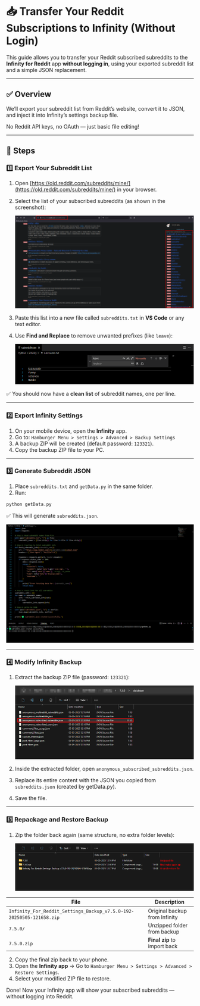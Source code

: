 # 📥 Transfer Your Reddit Subscriptions to Infinity (Without Login)

This guide allows you to transfer your Reddit subscribed subreddits to the **Infinity for Reddit** app **without logging in**, using your exported subreddit list and a simple JSON replacement.

---

## ✅ Overview

We’ll export your subreddit list from Reddit’s website, convert it to JSON, and inject it into Infinity’s settings backup file.

No Reddit API keys, no OAuth — just basic file editing!

---

## 🚀 Steps

### 1️⃣ Export Your Subreddit List

1. Open [https://old.reddit.com/subreddits/mine/](https://old.reddit.com/subreddits/mine/) in your browser.

2. Select the list of your subscribed subreddits (as shown in the screenshot):

   ![Select Subreddits](image.png)

3. Paste this list into a new file called `subreddits.txt` in **VS Code** or any text editor.

4. Use **Find and Replace** to remove unwanted prefixes (like `leave`):

   ![Find and Replace](image-2.png)

✅ You should now have a **clean list** of subreddit names, one per line.

---

### 2️⃣ Export Infinity Settings

1. On your mobile device, open the **Infinity** app.
2. Go to:
   `Hamburger Menu > Settings > Advanced > Backup Settings`
3. A backup ZIP will be created (default password: `123321`).
4. Copy the backup ZIP file to your PC.

---

### 3️⃣ Generate Subreddit JSON



1. Place `subreddits.txt` and `getData.py` in the same folder.
2. Run:

```bash
python getData.py
```

✅ This will generate `subreddits.json`.

   ![Generated JSON](image-3.png)

---

### 4️⃣ Modify Infinity Backup

1. Extract the backup ZIP file (password: `123321`):

   ![Extract Backup](image-4.png)

2. Inside the extracted folder, open `anonymous_subscribed_subreddits.json`.

3. Replace its entire content with the JSON you copied from `subreddits.json` (created by getData.py).

4. Save the file.

---

### 5️⃣ Repackage and Restore Backup

1. Zip the folder back again (same structure, no extra folder levels):

   ![Zip Folder](image-5.png)

| File                                                                 | Description                   |
| -------------------------------------------------------------------- | ----------------------------- |
| `Infinity_For_Reddit_Settings_Backup_v7.5.0-192-20250505-121658.zip` | Original backup from Infinity |
| `7.5.0/`                                                             | Unzipped folder from backup   |
| `7.5.0.zip`                                                          | **Final zip** to import back  |

2. Copy the final zip back to your phone.
3. Open the **Infinity app** → Go to `Hamburger Menu > Settings > Advanced > Restore Settings`.
4. Select your modified ZIP file to restore.

Done! Now your Infinity app will show your subscribed subreddits — without logging into Reddit.
